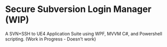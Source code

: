 # Secure Subversion Login Manager (WIP)
A SVN+SSH to UE4 Application Suite using WPF, MVVM C#, and Powershell scripting.
(Work in Progress - Doesn't work)
